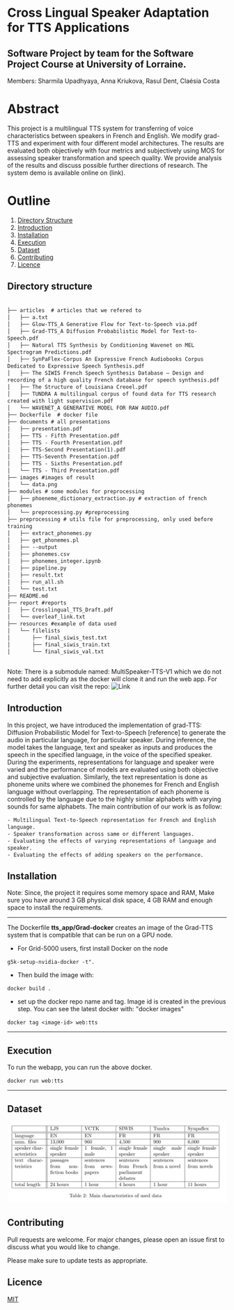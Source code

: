 
# Cross Lingual Speaker Adaptation for TTS Applications


## Software Project by team for the Software Project Course at University of Lorraine.
Members: Sharmila Upadhyaya, Anna Kriukova, Rasul Dent, Claésia Costa

# Abstract

This project is a multilingual TTS system for transferring of voice characteristics between speakers in French and English. We modify grad-TTS and experiment with four different model architectures. The results are evaluated both objectively with four metrics and subjectively using MOS for assessing speaker transformation and speech quality. We provide analysis of the results and discuss possible further directions of research. The system demo is available online on (link).

# Outline

1. [Directory Structure](#directory-structure)
2. [Introduction](#introduction)
3. [Installation](#installation)
4. [Execution](#execution)
5. [Dataset](#dataset)
6. [Contributing](#contributing)
7. [Licence](#licence)


## Directory structure

```

├── articles  # articles that we refered to
│   ├── a.txt
│   ├── Glow-TTS_A Generative Flow for Text-to-Speech via.pdf
│   ├── Grad-TTS_A Diffusion Probabilistic Model for Text-to-Speech.pdf
│   ├── Natural TTS Synthesis by Conditioning Wavenet on MEL Spectrogram Predictions.pdf
│   ├── SynPaFlex-Corpus An Expressive French Audiobooks Corpus Dedicated to Expressive Speech Synthesis.pdf
│   ├── The SIWIS French Speech Synthesis Database – Design and recording of a high quality French database for speech synthesis.pdf
│   ├── The Structure of Louisiana Creoel.pdf
│   ├── TUNDRA A multilingual corpus of found data for TTS research created with light supervision.pdf
│   └── WAVENET_A GENERATIVE MODEL FOR RAW AUDIO.pdf
├── Dockerfile  # docker file
├── documents # all presentations
│   ├── presentation.pdf
│   ├── TTS - Fifth Presentation.pdf
│   ├── TTS - Fourth Presentation.pdf
│   ├── TTS-Second Presentation(1).pdf
│   ├── TTS-Seventh Presentation.pdf
│   ├── TTS - Sixths Presentation.pdf
│   └── TTS - Third Presentation.pdf
├── images #images of result
│   └── data.png
├── modules # some modules for preprocessing
│   ├── phoeneme_dictionary_extraction.py # extraction of french phonemes
│   └── preprocessing.py #preprocessing
├── preprocessing # utils file for preprocessing, only used before training
│   ├── extract_phonemes.py
│   ├── get_phonemes.pl
│   ├── --output
│   ├── phonemes.csv
│   ├── phonemes_integer.ipynb
│   ├── pipeline.py
│   ├── result.txt
│   ├── run_all.sh
│   └── test.txt
├── README.md 
├── report #reports
│   ├── Crosslingual_TTS_Draft.pdf
│   └── overleaf_link.txt
├── resources #example of data used
│   └── filelists
│       ├── final_siwis_test.txt
│       ├── final_siwis_train.txt
│       └── final_siwis_val.txt


```
    
Note: There is a submodule named: MultiSpeaker-TTS-V1 which we do not need to add explicitly as the docker will clone it and run the web app. For further detail you can visit the repo: ![Link](https://github.com/sarmilaupadhyaya/MultiSpeaker-TTS-V1)

## Introduction

In this project, we have introduced the implementation of grad-TTS: Diffusion Probabilistic Model for Text-to-Speech [reference] to generate the audio in particular language, for particular speaker. During inference, the model takes the language, text and speaker as inputs and produces the speech in the specified language, in the voice of the specified speaker. During the experiments, representations for language and speaker were varied and the performance of models are evaluated using both objective and subjective evaluation. Similarly, the text representation is done as phoneme units where we combined the phonemes for French and English language without overlapping. The representation of each phoneme is controlled by the language due to the highly similar alphabets with varying sounds for same alphabets. The main contribution of our work is as follow:


    - Multilingual Text-to-Speech representation for French and English language.
    - Speaker transformation across same or different languages.
    - Evaluating the effects of varying representations of language and speaker.
    - Evaluating the effects of adding speakers on the performance.



## Installation

Note: Since, the project it requires some memory space and RAM, Make sure you have around 3 GB physical disk space, 4 GB RAM and enough space to install the requirements. 

---

The Dockerfile **tts_app/Grad-docker** creates an image of the Grad-TTS system that is compatible that can be run on a GPU node.

- For Grid-5000 users, first install Docker on the node 

```
g5k-setup-nvidia-docker -t".
```

- Then build the image with:

```
docker build .
```


- set up the docker repo name and tag. Image id is created in the previous step. You can see the latest docker with: "docker images"

```
docker tag <image-id> web:tts
```

---


## Execution

To run the webapp, you can run the above docker.

```
docker run web:tts

```

---


## Dataset
![Dataset Distribution](images/data.png)
## Contributing
Pull requests are welcome. For major changes, please open an issue first to discuss what you would like to change.

Please make sure to update tests as appropriate.

## Licence
[MIT](https://choosealicense.com/licenses/mit/)
